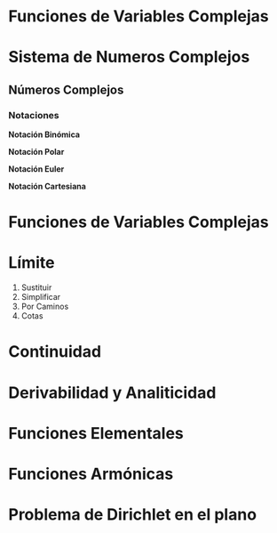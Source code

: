 # Funciones de Variables Complejas

# Sistema de Numeros Complejos

## Números Complejos

### Notaciones

**Notación Binómica**

**Notación Polar**

**Notación Euler**

**Notación Cartesiana** 

# Funciones de Variables Complejas

# Límite

1. Sustituir
2. Simplificar
3. Por Caminos
4. Cotas

# Continuidad

# Derivabilidad y Analiticidad

# Funciones Elementales

# Funciones Armónicas

# Problema de Dirichlet en el plano